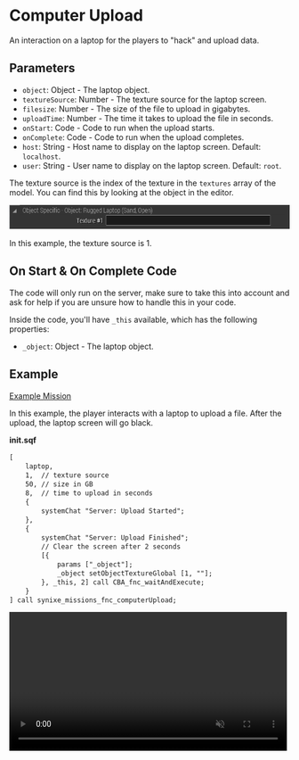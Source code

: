 # Computer Upload

An interaction on a laptop for the players to "hack" and upload data.

## Parameters

- `object`: Object - The laptop object.
- `textureSource`: Number - The texture source for the laptop screen.
- `filesize`: Number - The size of the file to upload in gigabytes.
- `uploadTime`: Number - The time it takes to upload the file in seconds.
- `onStart`: Code - Code to run when the upload starts.
- `onComplete`: Code - Code to run when the upload completes.
- `host`: String - Host name to display on the laptop screen. Default: `localhost`.
- `user`: String - User name to display on the laptop screen. Default: `root`.

The texture source is the index of the texture in the `textures` array of the
model. You can find this by looking at the object in the editor.

![Texture Source](computerupload-textureindex.png)

In this example, the texture source is 1.

## On Start & On Complete Code

The code will only run on the server, make sure to take this into account and
ask for help if you are unsure how to handle this in your code.

Inside the code, you'll have `_this` available, which has the following properties:

- `_object`: Object - The laptop object.

## Example

[Example Mission](https://github.com/SynixeContractors/Missions/tree/main/examples/FunctionComputerUpload.Stratis)

In this example, the player interacts with a laptop to upload a file. After the
upload, the laptop screen will go black.

**init.sqf**
```sqf
[
    laptop,
    1,  // texture source
    50, // size in GB
    8,  // time to upload in seconds
    {
        systemChat "Server: Upload Started";
    },
    {
        systemChat "Server: Upload Finished";
        // Clear the screen after 2 seconds
        [{
            params ["_object"];
            _object setObjectTextureGlobal [1, ""];
        }, _this, 2] call CBA_fnc_waitAndExecute;
    }
] call synixe_missions_fnc_computerUpload;
```

<video width="99%" loop muted markdown="1" controls>
    <source src="../../videos/fnc_synixe_computerUpload.webm" type="video/webm" markdown="1">
</video>

